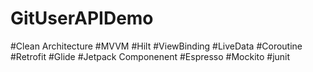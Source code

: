 # GitUserAPIDemo
#Clean Architecture
#MVVM
#Hilt
#ViewBinding
#LiveData
#Coroutine
#Retrofit
#Glide
#Jetpack Componenent
#Espresso
#Mockito
#junit
